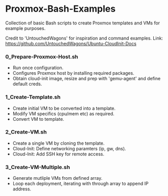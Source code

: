 # Proxmox-Bash-Examples
Collection of basic Bash scripts to create Proxmox templates and VMs for example purposes.

Credit to 'UntouchedWagons' for inspiration and command examples. 
Link: https://github.com/UntouchedWagons/Ubuntu-CloudInit-Docs

### 0_Prepare-Proxmox-Host.sh
- Run once configuration. 
- Configures Proxmox host by installing required packages.
- Obtain cloud-init image, resize and prep with 'gemu-agent' and define default creds.

### 1_Create-Template.sh
- Create initial VM to be converted into a template.
- Modify VM specifics (cpu/mem etc) as required.
- Convert VM to template.

### 2_Create-VM.sh
- Create a single VM by cloning the template.
- Cloud-Init: Define networking paramters (ip, gw, dns).
- Cloud-Init: Add SSH key for remote access.

### 3_Create-VM-Multiple.sh
- Generate mutliple VMs from defined array.
- Loop each deployment, iterating with through array to append IP address.

